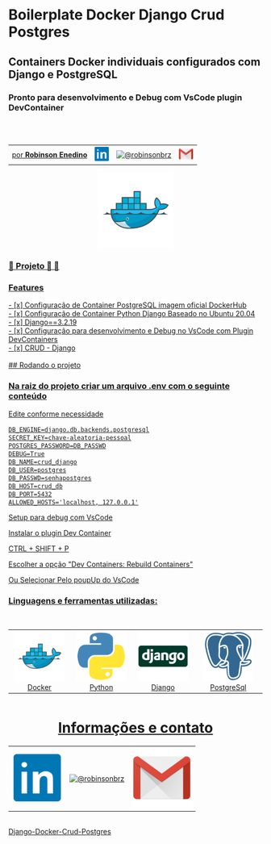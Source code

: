 # Boilerplate Docker Django Crud Postgres

## Containers Docker individuais configurados com Django e PostgreSQL
   
### Pronto para desenvolvimento e Debug com VsCode plugin DevContainer
    
<br>
<br>
            <table align="right">
                </tr>
                <td>
                    <a href="https://www.enedino.com.br">
                        por <b>Robinson Enedino</b>
                </td>
                <td>
                    <a href="https://www.linkedin.com/in/robinsonbrz/">
                        <img src="https://raw.githubusercontent.com/robinsonbrz/robinsonbrz/main/static/img/linkedin.png"
                            width="30" height="30">
                </td>
                <td>
                    <a href="https://www.linkedin.com/in/robinsonbrz/">
                        <img src="https://avatars.githubusercontent.com/u/18150643?s=96&amp;v=4" alt="@robinsonbrz"
                            width="30" height="30">
                </td>
                <td>
                    <a href="https://www.enedino.com.br/contato">
                        <img src="https://raw.githubusercontent.com/robinsonbrz/robinsonbrz/main/static/img/gmail.png"
                            width="30" height="30"></a>
                </td>
                </tr>
            </table>
    <div align="center">
    <br>
        <a href="https://www.linkedin.com/in/robinsonbrz/">
            <img src="https://raw.githubusercontent.com/robinsonbrz/robinsonbrz/main/static/img/docker.png"
                            width="150" height="150" />
            <h3 align="left">
                🚧 Projeto 🚀  🚧
            </h3>
            <h3 align="left"> Features </h3>
            <div align="left">
                - [x] Configuração de Container PostgreSQL imagem oficial DockerHub<br>
                - [x] Configuração de Container Python Django Baseado no Ubuntu 20.04<br>
                - [x] Django==3.2.19<br>
                - [x] Configuração para desenvolvimento e Debug no VsCode com Plugin DevContainers<br>
                - [x] CRUD - Django 
            </div>
    </div>
    <br>
## Rodando o projeto

### Na raiz do projeto criar um arquivo .env com o seguinte conteúdo
Edite conforme necessidade

```
DB_ENGINE=django.db.backends.postgresql
SECRET_KEY=chave-aleatoria-pessoal
POSTGRES_PASSWORD=DB_PASSWD
DEBUG=True
DB_NAME=crud_django
DB_USER=postgres
DB_PASSWD=senhapostgres
DB_HOST=crud_db
DB_PORT=5432
ALLOWED_HOSTS='localhost, 127.0.0.1'
```
Setup para debug com VsCode

Instalar o plugin Dev Container

CTRL + SHIFT + P

Escolher a opção "Dev Containers: Rebuild Containers"

Ou Selecionar Pelo poupUp do VsCode




   <h3 align="left">Linguagens e ferramentas utilizadas:</h3>
    <br>
    <div align="left">
        <table align="left">
            <tr>
                <td align=center width="180">
                    <a href="https://www.linkedin.com/in/robinsonbrz/">
                        <img src="https://raw.githubusercontent.com/robinsonbrz/robinsonbrz/main/static/img/docker.png"
                            width="100" height="100" />
                        <br /> Docker
                </td>
                <td align=center width="180">
                    <a href="https://www.linkedin.com/in/robinsonbrz/">
                        <img src="https://raw.githubusercontent.com/robinsonbrz/robinsonbrz/main/static/img/python.png"
                            width="100" height="100" />
                        <br /> Python
                </td>
                <td align=center width="180">
                    <a href="https://www.linkedin.com/in/robinsonbrz/">
                        <img src="https://raw.githubusercontent.com/robinsonbrz/robinsonbrz/main/static/img/django2.png"
                            width="100" height="100" />
                        <br /> Django 
                </td>
                <td align=center width="180">
                    <a href="https://www.linkedin.com/in/robinsonbrz/">
                        <img src="https://raw.githubusercontent.com/robinsonbrz/robinsonbrz/main/static/img/postgresql.png"
                            width="100" height="100" />
                        <br /> PostgreSql
                </td>
            </tr>
        </table>
    </div>
    <br>
     <br><br><br><br><br><br><br><br>
    <h1 align="center"> Informações e contato </h1>
    <div align="center">
        <table>
            </tr>
            <td>
                <a href="https://www.linkedin.com/in/robinsonbrz/">
                    <img src="https://raw.githubusercontent.com/robinsonbrz/robinsonbrz/main/static/img/linkedin.png"
                        width="100" height="100">
            </td>
            <td>
                <a href="https://www.enedino.com.br">
                    <img src="https://avatars.githubusercontent.com/u/18150643?s=96&amp;v=4" alt="@robinsonbrz"
                        width="30" height="30">
            </td>
            <td>
                <a href="https://www.enedino.com.br/contato">
                    <img src="https://raw.githubusercontent.com/robinsonbrz/robinsonbrz/main/static/img/gmail.png"
                        width="120" height="120"></a>
            </td>
            </tr>
        </table>
    </div>
    <br>
    Django-Docker-Crud-Postgres
</div>
